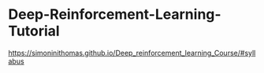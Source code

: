 # Deep-Reinforcement-Learning-Tutorial
https://simoninithomas.github.io/Deep_reinforcement_learning_Course/#syllabus
